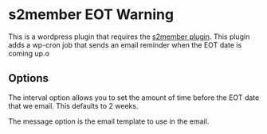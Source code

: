 # s2member EOT Warning

This is a wordpress plugin that requires the [s2member plugin](http://wordpress.org/extend/plugins/s2member/).
This plugin adds a wp-cron job that sends an email reminder when the EOT date is coming up.o

## Options

The interval option allows you to set the amount of time before the EOT date that we email. This defaults to 2 weeks.

The message option is the email template to use in the email.
